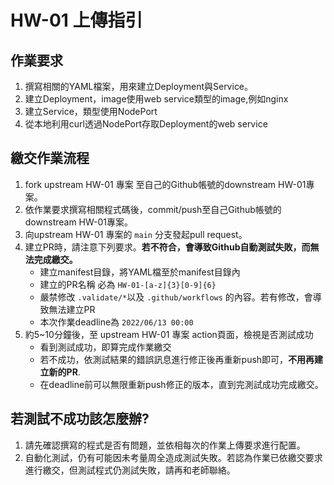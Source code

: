 #  HW-01 上傳指引


## 作業要求
1. 撰寫相關的YAML檔案，用來建立Deployment與Service。
1. 建立Deployment，image使用web service類型的image,例如nginx
2. 建立Service，類型使用NodePort
3. 從本地利用curl透過NodePort存取Deployment的web service

## 繳交作業流程
1. fork upstream HW-01 專案 至自己的Github帳號的downstream HW-01專案。
2. 依作業要求撰寫相關程式碼後，commit/push至自己Github帳號的downstream HW-01專案。
3. 向upstream HW-01 專案的 `main` 分支發起pull request。
4. 建立PR時，請注意下列要求。**若不符合，會導致Github自動測試失敗，而無法完成繳交。**
   * 建立manifest目錄，將YAML檔至於manifest目錄內
   * 建立的PR名稱 必為 `HW-01-[a-z]{3}[0-9]{6}`
   * 嚴禁修改 `.validate/*`以及 `.github/workflows` 的內容。若有修改，會導致無法建立PR
   * 本次作業deadline為 `2022/06/13 00:00`
5. 約5~10分鐘後，至 upstream HW-01 專案 action頁面，檢視是否測試成功
   * 看到測試成功，即算完成作業繳交
   * 若不成功，依測試結果的錯誤訊息進行修正後再重新push即可，**不用再建立新的PR**. 
   * 在deadline前可以無限重新push修正的版本，直到完測試成功完成繳交。

## 若測試不成功該怎麼辦?
1. 請先確認撰寫的程式是否有問題，並依相每次的作業上傳要求進行配置。
2. 自動化測試，仍有可能因未考量周全造成測試失敗。若認為作業已依繳交要求進行繳交，但測試程式仍測試失敗，請再和老師聯絡。